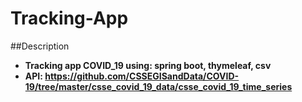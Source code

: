 # Tracking-App

##Description
* **Tracking app COVID_19 using: spring boot, thymeleaf, csv**
* **API: https://github.com/CSSEGISandData/COVID-19/tree/master/csse_covid_19_data/csse_covid_19_time_series**